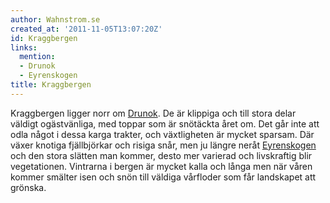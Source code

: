 ```yaml
---
author: Wahnstrom.se
created_at: '2011-11-05T13:07:20Z'
id: Kraggbergen
links:
  mention:
  - Drunok
  - Eyrenskogen
title: Kraggbergen
---
```


Kraggbergen ligger norr om [Drunok]. De är klippiga och till stora delar väldigt ogästvänliga, med
toppar som är snötäckta året om. Det går inte att odla något i dessa karga trakter, och växtligheten
är mycket sparsam. Där växer knotiga fjällbjörkar och risiga snår, men ju längre neråt [Eyrenskogen]
och den stora slätten man kommer, desto mer varierad och livskraftig blir vegetationen. Vintrarna i
bergen är mycket kalla och långa men när våren kommer smälter isen och snön till väldiga vårfloder
som får landskapet att grönska.

  [Drunok]: Drunok
  [Eyrenskogen]: Eyrenskogen